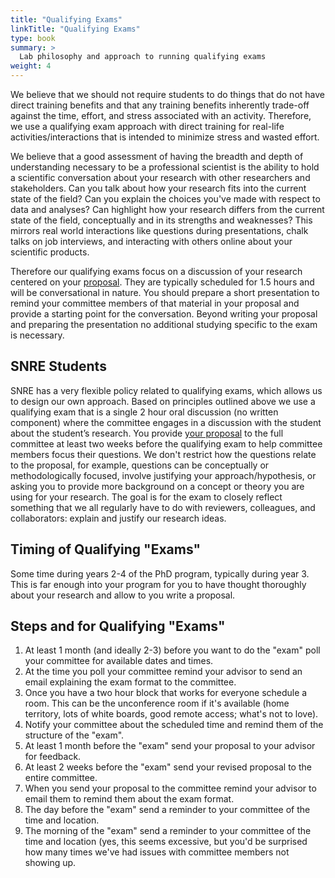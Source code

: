 ```yaml
---
title: "Qualifying Exams"
linkTitle: "Qualifying Exams"
type: book
summary: >
  Lab philosophy and approach to running qualifying exams
weight: 4
---
```


We believe that we should not require students to do things that do not have direct training benefits and that any training benefits inherently trade-off against the time, effort, and stress associated with an activity. Therefore, we use a qualifying exam approach with direct training for real-life activities/interactions that is intended to minimize stress and wasted effort.

We believe that a good assessment of having the breadth and depth of understanding necessary to be a professional scientist is the ability to hold a scientific conversation about your research with other researchers and stakeholders. Can you talk about how your research fits into the current state of the field? Can you explain the choices you've made with respect to data and analyses? Can highlight how your research differs from the current state of the field, conceptually and in its strengths and weaknesses? This mirrors real world interactions like questions during presentations, chalk talks on job interviews, and interacting with others online about your scientific products.

Therefore our qualifying exams focus on a discussion of your research centered on your [proposal](../dissertation-proposals). They are typically scheduled for 1.5 hours and will be conversational in nature. You should prepare a short presentation to remind your committee members of that material in your proposal and provide a starting point for the conversation. Beyond writing your proposal and preparing the presentation no additional studying specific to the exam is necessary.

## SNRE Students

SNRE has a very flexible policy related to qualifying exams, which allows us to design our own approach. Based on principles outlined above we use a qualifying exam that is a single 2 hour oral discussion (no written component) where the committee engages in a discussion with the student about the student’s research. You provide [your proposal](https://github.com/weecology/lab-wiki/wiki/WEecology:-Dissertation-Proposals) to the full committee at least two weeks before the qualifying exam to help committee members focus their questions. We don't restrict how the questions relate to the proposal, for example, questions can be conceptually or methodologically focused, involve justifying your approach/hypothesis, or asking you to provide more background on a concept or theory you are using for your research. The goal is for the exam to closely reflect something that we all regularly have to do with reviewers, colleagues, and collaborators: explain and justify our research ideas.

## Timing of Qualifying "Exams"

Some time during years 2-4 of the PhD program, typically during year 3. This is far enough into your program for you to have thought thoroughly about your research and allow to you write a proposal.

## Steps and for Qualifying "Exams"

1. At least 1 month (and ideally 2-3) before you want to do the "exam" poll your committee for available dates and times.
2. At the time you poll your committee remind your advisor to send an email explaining the exam format to the committee.
3. Once you have a two hour block that works for everyone schedule a room. This can be the unconference room if it's available (home territory, lots of white boards, good remote access; what's not to love).
4. Notify your committee about the scheduled time and remind them of the structure of the "exam".
5. At least 1 month before the "exam" send your proposal to your advisor for feedback.
6. At least 2 weeks before the "exam" send your revised proposal to the entire committee.
7. When you send your proposal to the committee remind your advisor to email them to remind them about the exam format.
8. The day before the "exam" send a reminder to your committee of the time and location.
9. The morning of the "exam" send a reminder to your committee of the time and location (yes, this seems excessive, but you'd be surprised how many times we've had issues with committee members not showing up.
